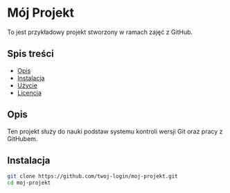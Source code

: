 # Mój Projekt

To jest przykładowy projekt stworzony w ramach zajęć z GitHub.

## Spis treści
- [Opis](#opis)
- [Instalacja](#instalacja)
- [Użycie](#użycie)
- [Licencja](#licencja)

## Opis

Ten projekt służy do nauki podstaw systemu kontroli wersji Git oraz pracy z GitHubem.

## Instalacja

```bash
git clone https://github.com/twoj-login/moj-projekt.git
cd moj-projekt